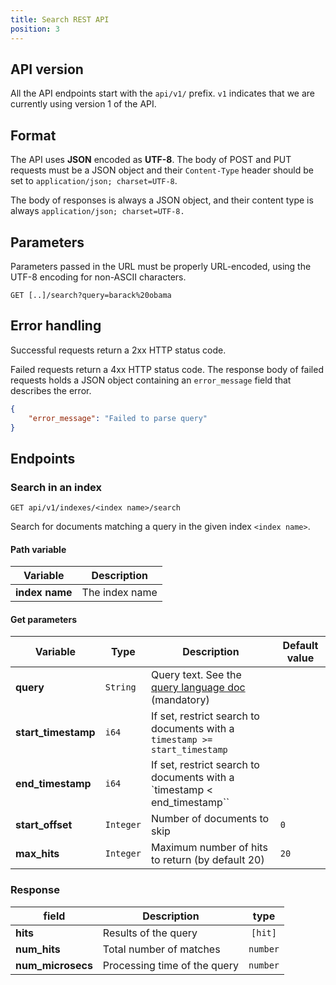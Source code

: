 ```yaml
---
title: Search REST API
position: 3
---
```


## API version

All the API endpoints start with the `api/v1/` prefix. `v1` indicates that we are currently using version 1 of the API.


## Format

The API uses **JSON** encoded as **UTF-8**. The body of POST and PUT requests must be a JSON object and their `Content-Type` header should be set to `application/json; charset=UTF-8`.

The body of responses is always a JSON object, and their content type is always `application/json; charset=UTF-8.`

## Parameters

Parameters passed in the URL must be properly URL-encoded, using the UTF-8 encoding for non-ASCII characters.

```
GET [..]/search?query=barack%20obama
```

## Error handling

Successful requests return a 2xx HTTP status code.

Failed requests return a 4xx HTTP status code. The response body of failed requests holds a JSON object containing an `error_message` field that describes the error.

```json
{
	"error_message": "Failed to parse query"
}
```

## Endpoints

### Search in an index

```
GET api/v1/indexes/<index name>/search
```

Search for documents matching a query in the given index `<index name>`.

#### Path variable

| Variable      | Description   |
| ------------- | ------------- |
| **index name** | The index name |


#### Get parameters

| Variable                  | Type                 | Description                                                                                       | Default value                                                                                   |
| ------------------------- | -------------------- | ------------------------------------------------------------------------------------------------- | ----------------------------------------------------------------------------------------------- |
| **query**                     | `String`               | Query text. See the [query language doc](query-language.md) (mandatory)                                          |                                                                                                |
| **start_timestamp**                 | `i64`              | If set, restrict search to documents with a `timestamp >= start_timestamp`                                                            |                                                                                |
| **end_timestamp**                 | `i64`              | If set, restrict search to documents with a `timestamp < end_timestamp``                                                            |                                                                                     |
| **start_offset**                | `Integer`              | Number of documents to skip                                                                | `0`                                                                                             |
| **max_hits**                 | `Integer`              | Maximum number of hits to return (by default 20)                                                            | `20`                                                                                            |


### Response

| field                | Description                    |    type    |
| -------------------- | ------------------------------ | :--------: |
| **hits**             | Results of the query           | `[hit]` |
| **num_hits**         | Total number of matches        |  `number`  |
| **num_microsecs**    | Processing time of the query   |  `number`  |
